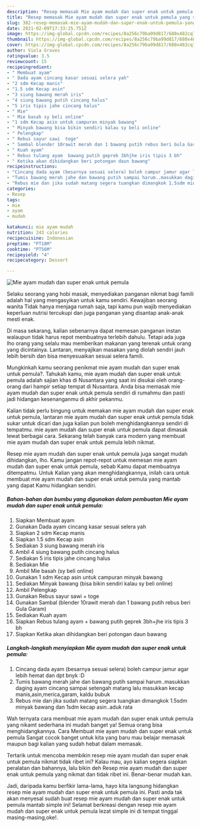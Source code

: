 ```yaml
---
description: "Resep memasak Mie ayam mudah dan super enak untuk pemula yang sedap dan Mudah Dibuat"
title: "Resep memasak Mie ayam mudah dan super enak untuk pemula yang sedap dan Mudah Dibuat"
slug: 382-resep-memasak-mie-ayam-mudah-dan-super-enak-untuk-pemula-yang-sedap-dan-mudah-dibuat
date: 2021-02-09T17:33:25.751Z
image: https://img-global.cpcdn.com/recipes/8a256c79ba99d817/680x482cq70/mie-ayam-mudah-dan-super-enak-untuk-pemula-foto-resep-utama.jpg
thumbnail: https://img-global.cpcdn.com/recipes/8a256c79ba99d817/680x482cq70/mie-ayam-mudah-dan-super-enak-untuk-pemula-foto-resep-utama.jpg
cover: https://img-global.cpcdn.com/recipes/8a256c79ba99d817/680x482cq70/mie-ayam-mudah-dan-super-enak-untuk-pemula-foto-resep-utama.jpg
author: Viola Graves
ratingvalue: 3.5
reviewcount: 15
recipeingredient:
- " Membuat ayam"
- " Dada ayam cincang kasar sesuai selera yah"
- "2 sdm Kecap manis"
- "1.5 sdm Kecap asin"
- "3 siung bawang merah iris"
- "4 siung bawang putih cincang halus"
- "5 iris tipis jahe cincang halus"
- " Mie"
- " Mie basah sy beli online"
- "1 sdm Kecap asin untuk campuran minyak bawang"
- " Minyak bawang bisa bikin sendiri kalau sy beli online"
- " Pelengkap"
- " Rebus sayur sawi  toge"
- " Sambal blender 10rawit merah dan 1 bawang putih rebus beri Gula Garam"
- " Kuah ayam"
- " Rebus tulang ayam  bawang putih geprek 3bhjhe iris tipis 3 bh"
- " Ketika akan dihidangkan beri potongan daun bawang"
recipeinstructions:
- "Cincang dada ayam (besarnya sesuai selera) boleh campur jamur agar lebih hemat dan dpt bnyk :D"
- "Tumis bawang merah jahe dan bawang putih sampai harum..masukkan daging ayam cincang sampai setengah matang lalu masukkan kecap manis,asin,merica,garam, kaldu bubuk"
- "Rebus mie dan jika sudah matang segera tuangkan dimangkok 1.5sdm minyak bawang dan 1sdm kecap asin..aduk rata"
categories:
- Resep
tags:
- mie
- ayam
- mudah

katakunci: mie ayam mudah 
nutrition: 243 calories
recipecuisine: Indonesian
preptime: "PT18M"
cooktime: "PT56M"
recipeyield: "4"
recipecategory: Dessert

---
```



![Mie ayam mudah dan super enak untuk pemula](https://img-global.cpcdn.com/recipes/8a256c79ba99d817/680x482cq70/mie-ayam-mudah-dan-super-enak-untuk-pemula-foto-resep-utama.jpg)

Selaku seorang yang hobi masak, menyediakan panganan nikmat bagi famili adalah hal yang mengasyikan untuk kamu sendiri. Kewajiban seorang  wanita Tidak hanya menjaga rumah saja, tapi kamu pun wajib menyediakan keperluan nutrisi tercukupi dan juga panganan yang disantap anak-anak mesti enak.

Di masa  sekarang, kalian sebenarnya dapat memesan panganan instan walaupun tidak harus repot membuatnya terlebih dahulu. Tetapi ada juga lho orang yang selalu mau memberikan makanan yang terenak untuk orang yang dicintainya. Lantaran, menyajikan masakan yang diolah sendiri jauh lebih bersih dan bisa menyesuaikan sesuai selera famili. 



Mungkinkah kamu seorang penikmat mie ayam mudah dan super enak untuk pemula?. Tahukah kamu, mie ayam mudah dan super enak untuk pemula adalah sajian khas di Nusantara yang saat ini disukai oleh orang-orang dari hampir setiap tempat di Nusantara. Anda bisa memasak mie ayam mudah dan super enak untuk pemula sendiri di rumahmu dan pasti jadi hidangan kesenanganmu di akhir pekanmu.

Kalian tidak perlu bingung untuk memakan mie ayam mudah dan super enak untuk pemula, lantaran mie ayam mudah dan super enak untuk pemula tidak sukar untuk dicari dan juga kalian pun boleh menghidangkannya sendiri di tempatmu. mie ayam mudah dan super enak untuk pemula dapat dimasak lewat berbagai cara. Sekarang telah banyak cara modern yang membuat mie ayam mudah dan super enak untuk pemula lebih nikmat.

Resep mie ayam mudah dan super enak untuk pemula juga sangat mudah dihidangkan, lho. Kamu jangan repot-repot untuk memesan mie ayam mudah dan super enak untuk pemula, sebab Kamu dapat membuatnya ditempatmu. Untuk Kalian yang akan menghidangkannya, inilah cara untuk membuat mie ayam mudah dan super enak untuk pemula yang mantab yang dapat Kamu hidangkan sendiri.

<!--inarticleads1-->

##### Bahan-bahan dan bumbu yang digunakan dalam pembuatan Mie ayam mudah dan super enak untuk pemula:

1. Siapkan  Membuat ayam
1. Gunakan  Dada ayam cincang kasar sesuai selera yah
1. Siapkan 2 sdm Kecap manis
1. Siapkan 1.5 sdm Kecap asin
1. Sediakan 3 siung bawang merah iris
1. Ambil 4 siung bawang putih cincang halus
1. Sediakan 5 iris tipis jahe cincang halus
1. Sediakan  Mie
1. Ambil  Mie basah (sy beli online)
1. Gunakan 1 sdm Kecap asin untuk campuran minyak bawang
1. Sediakan  Minyak bawang (bisa bikin sendiri kalau sy beli online)
1. Ambil  Pelengkap
1. Gunakan  Rebus sayur sawi + toge
1. Gunakan  Sambal (blender 10rawit merah dan 1 bawang putih rebus beri Gula Garam)
1. Sediakan  Kuah ayam
1. Siapkan  Rebus tulang ayam + bawang putih geprek 3bh+jhe iris tipis 3 bh
1. Siapkan  Ketika akan dihidangkan beri potongan daun bawang




<!--inarticleads2-->

##### Langkah-langkah menyiapkan Mie ayam mudah dan super enak untuk pemula:

1. Cincang dada ayam (besarnya sesuai selera) boleh campur jamur agar lebih hemat dan dpt bnyk :D
1. Tumis bawang merah jahe dan bawang putih sampai harum..masukkan daging ayam cincang sampai setengah matang lalu masukkan kecap manis,asin,merica,garam, kaldu bubuk
1. Rebus mie dan jika sudah matang segera tuangkan dimangkok 1.5sdm minyak bawang dan 1sdm kecap asin..aduk rata




Wah ternyata cara membuat mie ayam mudah dan super enak untuk pemula yang nikamt sederhana ini mudah banget ya! Semua orang bisa menghidangkannya. Cara Membuat mie ayam mudah dan super enak untuk pemula Sangat cocok banget untuk kita yang baru mau belajar memasak maupun bagi kalian yang sudah hebat dalam memasak.

Tertarik untuk mencoba membikin resep mie ayam mudah dan super enak untuk pemula nikmat tidak ribet ini? Kalau mau, ayo kalian segera siapkan peralatan dan bahannya, lalu bikin deh Resep mie ayam mudah dan super enak untuk pemula yang nikmat dan tidak ribet ini. Benar-benar mudah kan. 

Jadi, daripada kamu berfikir lama-lama, hayo kita langsung hidangkan resep mie ayam mudah dan super enak untuk pemula ini. Pasti anda tak akan menyesal sudah buat resep mie ayam mudah dan super enak untuk pemula mantab simple ini! Selamat berkreasi dengan resep mie ayam mudah dan super enak untuk pemula lezat simple ini di tempat tinggal masing-masing,oke!.

